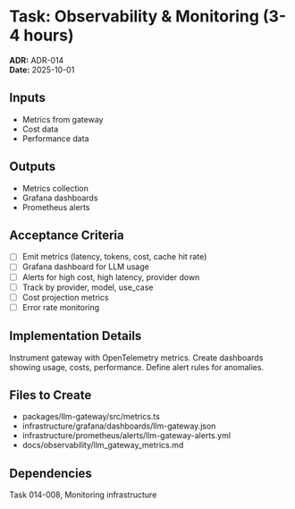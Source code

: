 # Task: Observability & Monitoring (3-4 hours)
**ADR:** ADR-014  
**Date:** 2025-10-01

## Inputs
- Metrics from gateway
- Cost data
- Performance data

## Outputs
- Metrics collection
- Grafana dashboards
- Prometheus alerts

## Acceptance Criteria
- [ ] Emit metrics (latency, tokens, cost, cache hit rate)
- [ ] Grafana dashboard for LLM usage
- [ ] Alerts for high cost, high latency, provider down
- [ ] Track by provider, model, use_case
- [ ] Cost projection metrics
- [ ] Error rate monitoring

## Implementation Details
Instrument gateway with OpenTelemetry metrics. Create dashboards showing usage, costs, performance. Define alert rules for anomalies.

## Files to Create
- packages/llm-gateway/src/metrics.ts
- infrastructure/grafana/dashboards/llm-gateway.json
- infrastructure/prometheus/alerts/llm-gateway-alerts.yml
- docs/observability/llm_gateway_metrics.md

## Dependencies
Task 014-008, Monitoring infrastructure